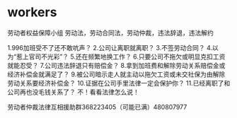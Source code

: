# workers
劳动者权益保障小组
劳动法，劳动合同法，劳动仲裁，违法辞退，违法解约

1.996加班受不了还不敢吭声？
2.公司让离职就离职？
3.不签劳动合同？
4.以为“惹上官司不光彩”？
5.还在频繁地换工作？
6.只要公司不拖欠或明显克扣工资就能忍受？
7.公司违法辞退只有赔偿金？
8.拿到加班费和解除劳动关系赔偿金或经济补偿金就满足了？
9.被公司暗示走人就主动以拖欠工资或未交社保为由解除劳动关系要经济补偿金？
10.证据在公司手里法律一定会保护你？
11.已经离职了和公司再也没毛钱关系了？
不！看看法律怎么说！



劳动者仲裁法律互相援助群368223405（可能已满）480807977
